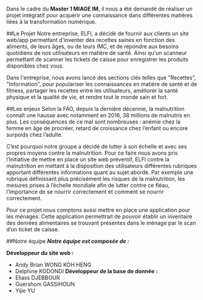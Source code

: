 Dans le cadre du **Master 1 MIAGE IM**, il nous a été demandé de réaliser un projet intégratif pour acquérir une connaissance dans différentes matières liées à la transformation numérique.

##Le Projet
Notre entreprise, ELFI, a décidé de fournir aux clients un site web/app permettant d'inventer des recettes saines en fonction des aliments, de leurs âges, ou de leurs IMC, et de répondre aux besoins quotidiens de nos utilisateurs en matière de santé. Ainsi qu'un scanneur permettant de scanner les tickets de caisse pour enregistrer les produits disponibles chez vous.

Dans l'entreprise, nous avons lancé des sections clés telles que "Recettes", "Information", pour populariser les connaissances en matière de santé et de fitness, partager les recettes entre les utilisateurs, améliorer la santé physique et la qualité de vie, et rendre tout le monde sain et fort.

##Les enjeux
Selon la FAO, depuis la dernière décennie, la malnutrition connaît une hausse avec notamment en 2016, 38 millions de malnutris en plus. Les conséquences de ce mal sont nombreuses : anémie chez la femme en âge de procréer, retard de croissance chez l’enfant ou encore surpoids chez l’adulte.

C’est pourquoi notre groupe a décidé de lutter à son échelle et avec ses propres moyens contre la malnutrition. Pour ce faire nous avons pris l’initiative de mettre en place un site web préventif, ELFI contre la malnutrition en mettant à la disposition des utilisateurs différentes rubriques apportant différentes informations quant au sujet abordé. Par exemple une rubrique définissant plus précisément les risques de la malnutrition, les mesures prises à l’échelle mondiale afin de lutter contre ce fléau, l’importance de se nourrir correctement et comment se nourrir correctement.

Pour ce projet nous comptons aussi mettre en place une application pour les ménages. Cette application permettrait de pouvoir établir un inventaire des denrées alimentaires se trouvant présentes dans le ménage par le scan d’un ticket de caisse.

##Notre équipe
***Notre équipe est composée de :***

**Développeur du site web :**
- Andy Brian WONG KOH HENG
- Delphine KODONDI
**Développeur de la base de donnée :**
- Eliass DJEBBOUR
- Guershom GASSIHOUN
- Yijie YU

